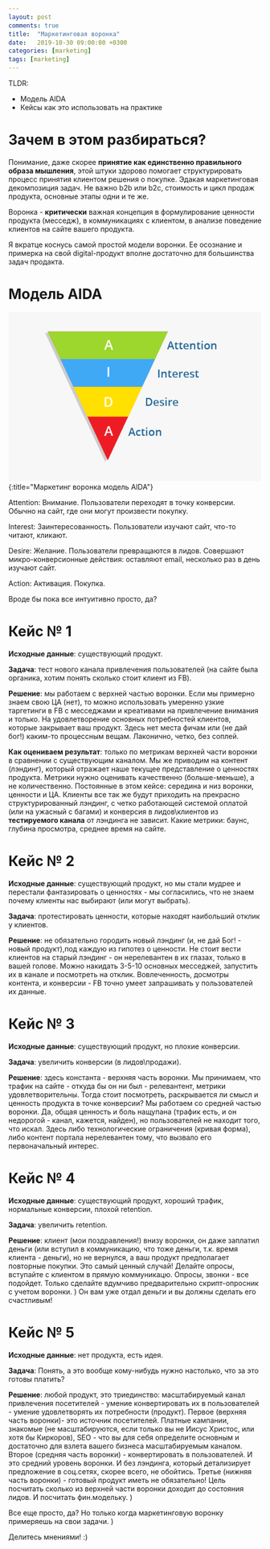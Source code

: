 ```yaml
---
layout: post
comments: true
title:  "Маркетинговая воронка"
date:   2019-10-30 09:00:00 +0300
categories: [marketing]
tags: [marketing]
---
```


TLDR: 

* Модель AIDA
* Кейсы как это использовать на практике

# Зачем в этом разбираться?

Понимание, даже скорее **принятие как единственно правильного образа мышления**, этой штуки здорово помогает структурировать процесс принятия клиентом решения о покупке. Эдакая маркетинговая декомпозиция задач. Не важно b2b или b2c, стоимость и цикл продаж продукта, основные этапы одни и те же.

Воронка - **критически** важная концепция в формулирование ценности продукта (месседж), в коммуникациях с клиентом, в анализе поведение клиентов на сайте вашего продукта.

Я вкратце коснусь самой простой модели воронки. Ее осознание и примерка на свой digital-продукт вполне достаточно для большинства задач продакта.

# Модель AIDA

![Маркетинг воронка модель AIDA](/assets/20191030/aida.png){:title="Маркетинг воронка модель AIDA"}

Attention: Внимание. Пользователи переходят в точку конверсии. Обычно на сайт, где они могут произвести покупку.

Interest: Заинтересованность. Пользователи изучают сайт, что-то читают, кликают.

Desire: Желание. Пользователи превращаются в лидов. Совершают микро-конверсионные действия: оставляют email, несколько раз в день изучают сайт.

Action: Активация. Покупка.

Вроде бы пока все интуитивно просто, да?

# Кейс № 1

**Исходные данные**: существующий продукт.

**Задача**: тест нового канала привлечения пользователей (на сайте была органика, хотим понять сколько стоит клиент из FB).

**Решение**: мы работаем с верхней частью воронки. Если мы примерно знаем свою ЦА (нет), то можно использовать умеренно узкие таргетинги в FB с месседжами и креативами на привлечение внимания и только. На удовлетворение основных потребностей клиентов, которые закрывает ваш продукт. Здесь нет места фичам или (не дай бог!) каким-то процессным вещам. Лаконично, четко, без соплей.

**Как оцениваем результат**: только по метрикам верхней части воронки в сравнении с существующим каналом. Мы же приводим на контент (лэндинг), который отражает наше текущее представление о ценностях продукта. Метрики нужно оценивать качественно (больше-меньше), а не количественно. Постоянные в этом кейсе: середина и низ воронки, ценности и ЦА. Клиенты все так же будут приходить на прекрасно структурированный лэндинг, с четко работающей системой оплатой (или на ужасный с багами) и конверсия в лидов\клиентов из **тестируемого канала** от лэндинга не зависит.
Какие метрики: баунс, глубина просмотра, среднее время на сайте.

# Кейс № 2


**Исходные данные**: существующий продукт, но мы стали мудрее и перестали фантазировать о ценностях - мы согласились, что не знаем почему клиенты нас выбирают (или могут выбрать).

**Задача**: протестировать ценности, которые находят наибольший отклик у клиентов.

**Решение**: не обязательно городить новый лэндинг (и, не дай Бог! - новый продукт),под каждую из гипотез о ценности. Не стоит вести клиентов на старый лэндинг - он нерелевантен в их глазах, только в вашей голове. Можно накидать 3-5-10 основных месседжей, запустить их в канале и посмотреть на отклик. Вовлеченность, досмотры контента, и конверсии - FB точно умеет запрашивать у пользователей их данные.


# Кейс № 3

**Исходные данные**: существующий продукт, но плохие конверсии.

**Задача**: увеличить конверсии (в лидов\продажи).

**Решение**: здесь константа - верхняя часть воронки. Мы принимаем, что трафик на сайте - откуда бы он ни был - релевантент, метрики удовлетворительны. Тогда стоит посмотреть, раскрывается ли смысл и ценность продукта в точке конверсии? Мы работаем со средней частью воронки. Да, общая ценность и боль нащупана (трафик есть, и он недорогой - канал, кажется, найден), но пользователей не находит того, что искал. Здесь либо технологические ограничения (кривая форма), либо контент портала нерелевантен тому, что вызвало его первоначальный интерес.

# Кейс № 4

**Исходные данные**: существующий продукт, хороший трафик, нормальные конверсии, плохой retention.

**Задача**: увеличить retention.

**Решение**: клиент (мои поздравления!) внизу воронки, он даже заплатил деньги (или вступил в коммуникацию, что тоже деньги, т.к. время клиента - деньги), но не вернулся, а ваш продукт предполагает повторные покупки. Это самый ценный случай! Делайте опросы, вступайте с клиентом в прямую коммуникацю. Опросы, звонки - все подойдет. Только сделайте вдумчиво предварительно скрипт-опросник с учетом воронки. ) Он вам уже отдал деньги и вы должны сделать его счастливым!

# Кейс № 5

**Исходные данные**: нет продукта, есть идея.

**Задача**: Понять, а это вообще кому-нибудь нужно настолько, что за это готовы платить?

**Решение**: любой продукт, это триединство: масштабируемый канал привлечения посетителей - умение конвертировать их в пользователей - умение удовлетворять их потребности (продукт). 
Первое (верхняя часть воронки)- это источник посетителей. Платные кампании, знакомые (не масштабируются, если только вы не Иисус Христос, или хотя бы Киркоров), SEO - что вы для себя определите основным и достаточно для взлета вашего бизнеса масштабируемым каналом.
Второе (средняя часть воронки) - конвертировать в пользователей. И это средний уровень воронки. И без лэндинга, который детализирует предложение в соц.сетях, скорее всего, не обойтись.
Третье (нижняя часть воронки) - готовый продукт иметь не обязательно! Цель посчитать сколько из верхней части воронки доходит до состояния лидов. И посчитать фин.модельку. )

Все еще просто, да? Но только когда маркетинговую воронку примеряешь на свои задачи. )

Делитесь мнениями! :)
